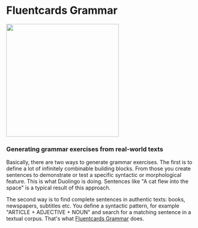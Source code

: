 # Fluentcards Grammar

<img src="https://cloud.githubusercontent.com/assets/381895/26372778/4ad7a7f4-3fff-11e7-9356-9b598afd4f80.jpg" width="300" />

### Generating grammar exercises from real-world texts

Basically, there are two ways to generate grammar exercises. The first is to define a lot of infinitely combinable building blocks. From those you create sentences to demonstrate or test a specific syntactic or morphological feature. This is what Duolingo is doing. Sentences like "A cat flew into the space" is a typical result of this approach.

The second way is to find complete sentences in authentic texts: books, newspapers, subtitles etc. You define a syntactic pattern, for example "ARTICLE + ADJECTIVE + NOUN" and search for a matching sentence in a textual corpus. That's what [Fluentcards Grammar](https://grammar.fluentcards.com) does.
